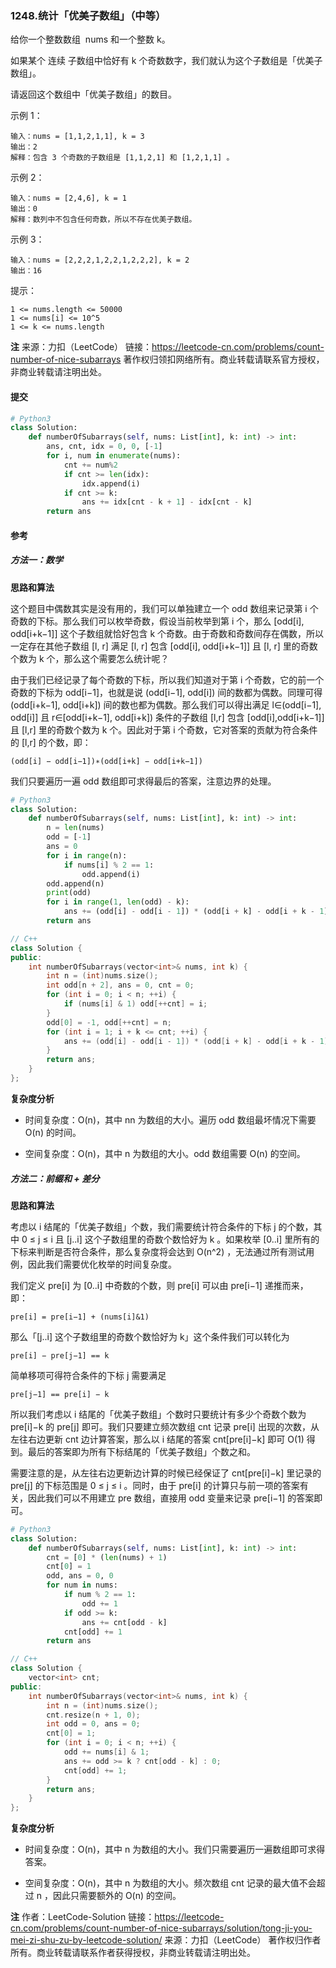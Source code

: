 ### 1248.统计「优美子数组」（中等）

给你一个整数数组  nums 和一个整数 k。

如果某个 连续 子数组中恰好有 k 个奇数数字，我们就认为这个子数组是「优美子数组」。

请返回这个数组中「优美子数组」的数目。

示例 1：

```text
输入：nums = [1,1,2,1,1], k = 3
输出：2
解释：包含 3 个奇数的子数组是 [1,1,2,1] 和 [1,2,1,1] 。
```

示例 2：

```text
输入：nums = [2,4,6], k = 1
输出：0
解释：数列中不包含任何奇数，所以不存在优美子数组。
```

示例 3：

```text
输入：nums = [2,2,2,1,2,2,1,2,2,2], k = 2
输出：16
```

提示：

```text
1 <= nums.length <= 50000
1 <= nums[i] <= 10^5
1 <= k <= nums.length
```

**注**
来源：力扣（LeetCode）
链接：<https://leetcode-cn.com/problems/count-number-of-nice-subarrays>
著作权归领扣网络所有。商业转载请联系官方授权，非商业转载请注明出处。

#### 提交

```py
# Python3
class Solution:
    def numberOfSubarrays(self, nums: List[int], k: int) -> int:
        ans, cnt, idx = 0, 0, [-1]
        for i, num in enumerate(nums):
            cnt += num%2
            if cnt >= len(idx):
                idx.append(i)
            if cnt >= k:
                ans += idx[cnt - k + 1] - idx[cnt - k]
        return ans
```

#### 参考

##### 方法一：数学

**思路和算法**

这个题目中偶数其实是没有用的，我们可以单独建立一个 odd 数组来记录第 i 个奇数的下标。那么我们可以枚举奇数，假设当前枚举到第 i 个，那么 [odd[i], odd[i+k−1]] 这个子数组就恰好包含 k 个奇数。由于奇数和奇数间存在偶数，所以一定存在其他子数组 [l, r] 满足 [l, r] 包含 [odd[i], odd[i+k−1]] 且 [l, r] 里的奇数个数为 k 个，那么这个需要怎么统计呢？

由于我们已经记录了每个奇数的下标，所以我们知道对于第 i 个奇数，它的前一个奇数的下标为 odd[i−1]，也就是说 (odd[i−1], odd[i]) 间的数都为偶数。同理可得 (odd[i+k−1], odd[i+k]) 间的数也都为偶数。那么我们可以得出满足 l∈(odd[i−1], odd[i]] 且 r∈[odd[i+k−1], odd[i+k]) 条件的子数组 [l,r] 包含 [odd[i],odd[i+k−1]] 且 [l,r] 里的奇数个数为 k 个。因此对于第 i 个奇数，它对答案的贡献为符合条件的 [l,r] 的个数，即：

```text
(odd[i] − odd[i−1])∗(odd[i+k] − odd[i+k−1])
```

我们只要遍历一遍 odd 数组即可求得最后的答案，注意边界的处理。

```py
# Python3
class Solution:
    def numberOfSubarrays(self, nums: List[int], k: int) -> int:
        n = len(nums)
        odd = [-1]
        ans = 0
        for i in range(n):
            if nums[i] % 2 == 1:
                odd.append(i)
        odd.append(n)
        print(odd)
        for i in range(1, len(odd) - k):
            ans += (odd[i] - odd[i - 1]) * (odd[i + k] - odd[i + k - 1])
        return ans
```

```c++
// C++
class Solution {
public:
    int numberOfSubarrays(vector<int>& nums, int k) {
        int n = (int)nums.size();
        int odd[n + 2], ans = 0, cnt = 0;
        for (int i = 0; i < n; ++i) {
            if (nums[i] & 1) odd[++cnt] = i;
        }
        odd[0] = -1, odd[++cnt] = n;
        for (int i = 1; i + k <= cnt; ++i) {
            ans += (odd[i] - odd[i - 1]) * (odd[i + k] - odd[i + k - 1]);
        }
        return ans;
    }
};
```

**复杂度分析**

- 时间复杂度：O(n)，其中 nn 为数组的大小。遍历 odd 数组最坏情况下需要 O(n) 的时间。

- 空间复杂度：O(n)，其中 n 为数组的大小。odd 数组需要 O(n) 的空间。

##### 方法二：前缀和 + 差分

**思路和算法**

考虑以 i 结尾的「优美子数组」个数，我们需要统计符合条件的下标 j 的个数，其中 0 ≤ j ≤ i 且 [j..i] 这个子数组里的奇数个数恰好为 k 。如果枚举 [0..i] 里所有的下标来判断是否符合条件，那么复杂度将会达到 O(n^2) ，无法通过所有测试用例，因此我们需要优化枚举的时间复杂度。

我们定义 pre[i] 为 [0..i] 中奇数的个数，则 pre[i] 可以由 pre[i−1] 递推而来，即：

```text
pre[i] = pre[i−1] + (nums[i]&1)
```

那么「[j..i] 这个子数组里的奇数个数恰好为 k」这个条件我们可以转化为

```text
pre[i] − pre[j−1] == k
```

简单移项可得符合条件的下标 j 需要满足

```text
pre[j−1] == pre[i] − k
```

所以我们考虑以 i 结尾的「优美子数组」个数时只要统计有多少个奇数个数为 pre[i]−k 的 pre[j] 即可。我们只要建立频次数组 cnt 记录 pre[i] 出现的次数，从左往右边更新 cnt 边计算答案，那么以 i 结尾的答案 cnt[pre[i]−k] 即可 O(1) 得到。最后的答案即为所有下标结尾的「优美子数组」个数之和。

需要注意的是，从左往右边更新边计算的时候已经保证了 cnt[pre[i]−k] 里记录的 pre[j] 的下标范围是 0 ≤ j ≤ i 。同时，由于 pre[i] 的计算只与前一项的答案有关，因此我们可以不用建立 pre 数组，直接用 odd 变量来记录 pre[i−1] 的答案即可。

```py
# Python3
class Solution:
    def numberOfSubarrays(self, nums: List[int], k: int) -> int:
        cnt = [0] * (len(nums) + 1)
        cnt[0] = 1
        odd, ans = 0, 0
        for num in nums:
            if num % 2 == 1:
                odd += 1
            if odd >= k:
                ans += cnt[odd - k]
            cnt[odd] += 1
        return ans
```

```c++
// C++
class Solution {
    vector<int> cnt;
public:
    int numberOfSubarrays(vector<int>& nums, int k) {
        int n = (int)nums.size();
        cnt.resize(n + 1, 0);
        int odd = 0, ans = 0;
        cnt[0] = 1;
        for (int i = 0; i < n; ++i) {
            odd += nums[i] & 1;
            ans += odd >= k ? cnt[odd - k] : 0;
            cnt[odd] += 1;
        }
        return ans;
    }
};
```

**复杂度分析**

- 时间复杂度：O(n)，其中 n 为数组的大小。我们只需要遍历一遍数组即可求得答案。

- 空间复杂度：O(n)，其中 n 为数组的大小。频次数组 cnt 记录的最大值不会超过 n ，因此只需要额外的 O(n) 的空间。

**注**
作者：LeetCode-Solution
链接：<https://leetcode-cn.com/problems/count-number-of-nice-subarrays/solution/tong-ji-you-mei-zi-shu-zu-by-leetcode-solution/>
来源：力扣（LeetCode）
著作权归作者所有。商业转载请联系作者获得授权，非商业转载请注明出处。
